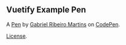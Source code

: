 Vuetify Example Pen
-------------------


A [Pen](https://codepen.io/GabrielMartins/pen/WNvzbMW) by [Gabriel Ribeiro Martins](https://codepen.io/GabrielMartins) on [CodePen](https://codepen.io).

[License](https://codepen.io/GabrielMartins/pen/WNvzbMW/license).